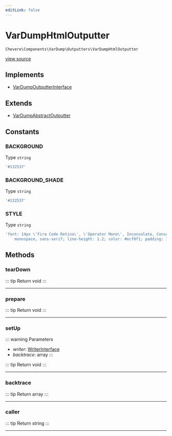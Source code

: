 ```yaml
---
editLink: false
---
```


# VarDumpHtmlOutputter

`Chevere\Components\VarDump\Outputters\VarDumpHtmlOutputter`

[view source](https://github.com/chevere/chevere/blob/main/src/Chevere/Components/VarDump/Outputters/VarDumpHtmlOutputter.php)

## Implements

- [VarDumpOutputterInterface](../../../Interfaces/VarDump/VarDumpOutputterInterface.md)

## Extends

- [VarDumpAbstractOutputter](./VarDumpAbstractOutputter.md)

## Constants

### BACKGROUND

Type `string`

```php
'#132537'
```

### BACKGROUND_SHADE

Type `string`

```php
'#132537'
```

### STYLE

Type `string`

```php
'font: 14px \'Fira Code Retina\', \'Operator Mono\', Inconsolata, Consolas,
    monospace, sans-serif; line-height: 1.2; color: #ecf0f1; padding: 15px; margin: 10px 0; word-break: break-word; white-space: pre-wrap; background: #132537; display: block; text-align: left; border: none; border-radius: 4px;'
```

## Methods

### tearDown

::: tip Return
void
:::

---

### prepare

::: tip Return
void
:::

---

### setUp

::: warning Parameters
- *writer*: [WriterInterface](../../../Interfaces/Writer/WriterInterface.md)
- *backtrace*: array
:::

::: tip Return
void
:::

---

### backtrace

::: tip Return
array
:::

---

### caller

::: tip Return
string
:::

---
